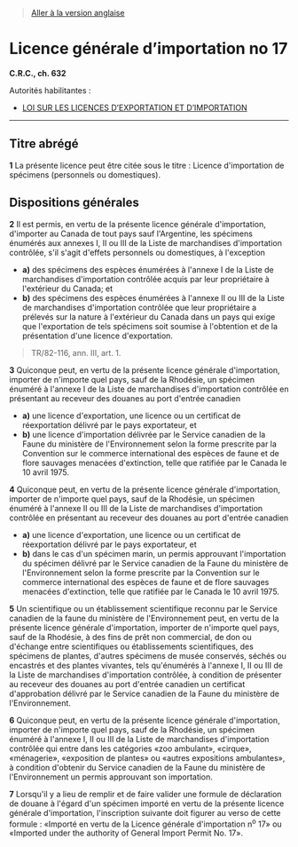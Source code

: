 > [Aller à la version anglaise](/en/Regulations/Consolidated%20Regulations%20of%20Canada/601-700/C.R.C.,%20c.%20632.md)

# Licence générale d’importation no 17

**C.R.C., ch. 632**

Autorités habilitantes : 
- [LOI SUR LES LICENCES D’EXPORTATION ET D’IMPORTATION](/fr/Lois/Lois%20révisées%20du%20Canada/E/E-19.md)

----------



## Titre abrégé


**1** La présente licence peut être citée sous le titre : Licence d'importation de spécimens (personnels ou domestiques).




## Dispositions générales


**2** Il est permis, en vertu de la présente licence générale d'importation, d'importer au Canada de tout pays sauf l'Argentine, les spécimens énumérés aux annexes I, II ou III de la Liste de marchandises d'importation contrôlée, s'il s'agit d'effets personnels ou domestiques, à l'exception
- **a)** des spécimens des espèces énumérées à l'annexe I de la Liste de marchandises d'importation contrôlée acquis par leur propriétaire à l'extérieur du Canada; et
- **b)** des spécimens des espèces énumérées à l'annexe II ou III de la Liste de marchandises d'importation contrôlée que leur propriétaire a prélevés sur la nature à l'extérieur du Canada dans un pays qui exige que l'exportation de tels spécimens soit soumise à l'obtention et de la présentation d'une licence d'exportation.
> TR/82-116, ann. III, art. 1.




**3** Quiconque peut, en vertu de la présente licence générale d'importation, importer de n'importe quel pays, sauf de la Rhodésie, un spécimen énuméré à l'annexe I de la Liste de marchandises d'importation contrôlée en présentant au receveur des douanes au port d'entrée canadien
- **a)** une licence d'exportation, une licence ou un certificat de réexportation délivré par le pays exportateur, et
- **b)** une licence d'importation délivrée par le Service canadien de la Faune du ministère de l'Environnement
selon la forme prescrite par la Convention sur le commerce international des espèces de faune et de flore sauvages menacées d'extinction, telle que ratifiée par le Canada le 10 avril 1975.



**4** Quiconque peut, en vertu de la présente licence générale d'importation, importer de n'importe quel pays, sauf de la Rhodésie, un spécimen énuméré à l'annexe II ou III de la Liste de marchandises d'importation contrôlée en présentant au receveur des douanes au port d'entrée canadien
- **a)** une licence d'exportation, une licence ou un certificat de réexportation délivré par le pays exportateur, et
- **b)** dans le cas d'un spécimen marin, un permis approuvant l'importation du spécimen délivré par le Service canadien de la Faune du ministère de l'Environnement
selon la forme prescrite par la Convention sur le commerce international des espèces de faune et de flore sauvages menacées d'extinction, telle que ratifiée par le Canada le 10 avril 1975.



**5** Un scientifique ou un établissement scientifique reconnu par le Service canadien de la faune du ministère de l'Environnement peut, en vertu de la présente licence générale d'importation, importer de n'importe quel pays, sauf de la Rhodésie, à des fins de prêt non commercial, de don ou d'échange entre scientifiques ou établissements scientifiques, des spécimens de plantes, d'autres spécimens de musée conservés, séchés ou encastrés et des plantes vivantes, tels qu'énumérés à l'annexe I, II ou III de la Liste de marchandises d'importation contrôlée, à condition de présenter au receveur des douanes au port d'entrée canadien un certificat d'approbation délivré par le Service canadien de la Faune du ministère de l'Environnement.



**6** Quiconque peut, en vertu de la présente licence générale d'importation, importer de n'importe quel pays, sauf de la Rhodésie, un spécimen énuméré à l'annexe I, II ou III de la Liste de marchandises d'importation contrôlée qui entre dans les catégories «zoo ambulant», «cirque», «ménagerie», «exposition de plantes» ou «autres expositions ambulantes», à condition d'obtenir du Service canadien de la Faune du ministère de l'Environnement un permis approuvant son importation.



**7** Lorsqu'il y a lieu de remplir et de faire valider une formule de déclaration de douane à l'égard d'un spécimen importé en vertu de la présente licence générale d'importation, l'inscription suivante doit figurer au verso de cette formule : «Importé en vertu de la Licence générale d'importation n<sup>o</sup> 17» ou «Imported under the authority of General Import Permit No. 17».


